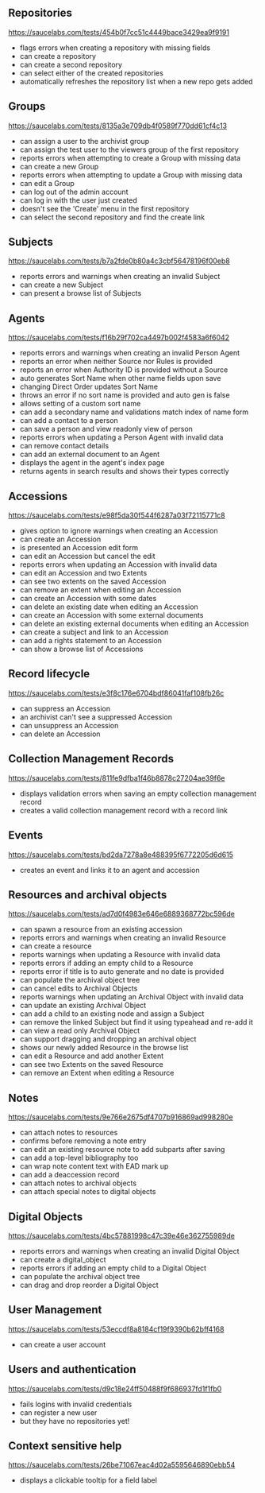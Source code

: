 ## Repositories
https://saucelabs.com/tests/454b0f7cc51c4449bace3429ea9f9191
 * flags errors when creating a repository with missing fields
 * can create a repository
 * can create a second repository
 * can select either of the created repositories
 * automatically refreshes the repository list when a new repo gets added


## Groups
https://saucelabs.com/tests/8135a3e709db4f0589f770dd61cf4c13
 * can assign a user to the archivist group
 * can assign the test user to the viewers group of the first repository
 * reports errors when attempting to create a Group with missing data
 * can create a new Group
 * reports errors when attempting to update a Group with missing data
 * can edit a Group
 * can log out of the admin account
 * can log in with the user just created
 * doesn't see the 'Create' menu in the first repository
 * can select the second repository and find the create link

## Subjects
https://saucelabs.com/tests/b7a2fde0b80a4c3cbf56478196f00eb8
 * reports errors and warnings when creating an invalid Subject
 * can create a new Subject
 * can present a browse list of Subjects

## Agents
https://saucelabs.com/tests/f16b29f702ca4497b002f4583a6f6042
 * reports errors and warnings when creating an invalid Person Agent
 * reports an error when neither Source nor Rules is provided
 * reports an error when Authority ID is provided without a Source
 * auto generates Sort Name when other name fields upon save
 * changing Direct Order updates Sort Name
 * throws an error if no sort name is provided and auto gen is false
 * allows setting of a custom sort name
 * can add a secondary name and validations match index of name form
 * can add a contact to a person
 * can save a person and view readonly view of person
 * reports errors when updating a Person Agent with invalid data
 * can remove contact details
 * can add an external document to an Agent
 * displays the agent in the agent's index page
 * returns agents in search results and shows their types correctly

## Accessions
https://saucelabs.com/tests/e98f5da30f544f6287a03f72115771c8
 * gives option to ignore warnings when creating an Accession
 * can create an Accession
 * is presented an Accession edit form
 * can edit an Accession but cancel the edit
 * reports errors when updating an Accession with invalid data
 * can edit an Accession and two Extents
 * can see two extents on the saved Accession
 * can remove an extent when editing an Accession
 * can create an Accession with some dates
 * can delete an existing date when editing an Accession
 * can create an Accession with some external documents
 * can delete an existing external documents when editing an Accession
 * can create a subject and link to an Accession
 * can add a rights statement to an Accession
 * can show a browse list of Accessions

## Record lifecycle
https://saucelabs.com/tests/e3f8c176e6704bdf86041faf108fb26c
 * can suppress an Accession
 * an archivist can't see a suppressed Accession
 * can unsuppress an Accession
 * can delete an Accession

## Collection Management Records
https://saucelabs.com/tests/811fe9dfba1f46b8878c27204ae39f6e
 * displays validation errors when saving an empty collection management record
 * creates a valid collection management record with a record link

## Events
https://saucelabs.com/tests/bd2da7278a8e488395f6772205d6d615
 * creates an event and links it to an agent and accession

## Resources and archival objects
https://saucelabs.com/tests/ad7d0f4983e646e6889368772bc596de
 * can spawn a resource from an existing accession
 * reports errors and warnings when creating an invalid Resource
 * can create a resource
 * reports warnings when updating a Resource with invalid data
 * reports errors if adding an empty child to a Resource
 * reports error if title is to auto generate and no date is provided
 * can populate the archival object tree
 * can cancel edits to Archival Objects
 * reports warnings when updating an Archival Object with invalid data
 * can update an existing Archival Object
 * can add a child to an existing node and assign a Subject
 * can remove the linked Subject but find it using typeahead and re-add it
 * can view a read only Archival Object
 * can support dragging and dropping an archival object
 * shows our newly added Resource in the browse list
 * can edit a Resource and add another Extent
 * can see two Extents on the saved Resource
 * can remove an Extent when editing a Resource

## Notes
https://saucelabs.com/tests/9e766e2675df4707b916869ad998280e
 * can attach notes to resources
 * confirms before removing a note entry
 * can edit an existing resource note to add subparts after saving
 * can add a top-level bibliography too
 * can wrap note content text with EAD mark up
 * can add a deaccession record
 * can attach notes to archival objects
 * can attach special notes to digital objects

## Digital Objects
https://saucelabs.com/tests/4bc57881998c47c39e46e362755989de
 * reports errors and warnings when creating an invalid Digital Object
 * can create a digital_object
 * reports errors if adding an empty child to a Digital Object
 * can populate the archival object tree
 * can drag and drop reorder a Digital Object

## User Management
https://saucelabs.com/tests/53eccdf8a8184cf19f9390b62bff4168
 * can create a user account

## Users and authentication
https://saucelabs.com/tests/d9c18e24ff50488f9f686937fd1f1fb0
 * fails logins with invalid credentials
 * can register a new user
 * but they have no repositories yet!

## Context sensitive help
https://saucelabs.com/tests/26be71067eac4d02a5595646890ebb54
 * displays a clickable tooltip for a field label